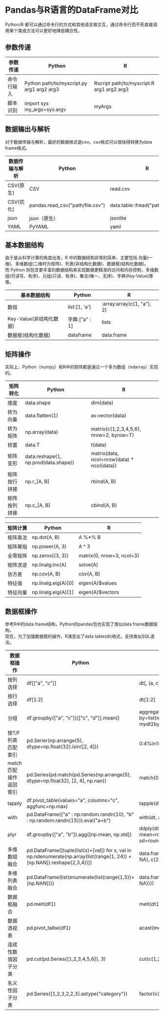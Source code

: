 # Pandas与R语言的DataFrame对比
Python/R 都可以通过命令行的方式和其他语言做交互，通过命令行而不死直接调用某个类或方法可以更好地降低耦合性。

## 参数传递
参数传递 | Python | R
---|---|---
命令行输入 | Python path/to/myscript.py arg1 arg2 arg3 | Rscript path/to/myscript.R arg1 arg2 arg3
脚本识别 | import sys my_args=sys.argv | myArgs

## 数据输出与解析
对于数据传输与解析，最好的数据格式是csv。csv格式可以很快得转换为data frame格式。

数据传输与解析 | Python | R
---|---|---
CSV(原生) | CSV | read.csv
CSV(优化) | pandas.read_csv("path/file.csv") | data.table::fread("path/file.csv")
json | json（原生） | jsonlite
YAML | PyYAML | yaml

## 基本数据结构
由于是从科学计算的角度出发，R 中的数据结构非常的简单，主要包括 向量(一维)、多维数组(二维时为矩阵)、列表(非结构化数据)、数据框(结构化数据)。<br>
而 Python 则包含更丰富的数据结构来实现数据更精准的访问和内存控制，多维数组(可读写、有序)、元组(只读、有序)、集合(唯一、无序)、字典(Key-Value)等等。

基本数据结构 | Python | R
---|---|---
数组 | list:[1, 'a'] | :array:array(c(1, "a"), 2)
Key-Value(非结构化数据) | 字典:["a" : 1] | lists
数据框(结构化数据) | dataframe | data.frame

## 矩阵操作
实际上，Python（numpy）和R中的矩阵都是通过一个多为数组（ndarray）实现的。

矩阵转化 | Python | R
---|---|---
维度 | data.shape | dim(data)
转为向量 | data.flatten(1) | av.vector(data)
转为矩阵 | np.array(data) | matrix(c(1,2,3,4,5,6), nrow=2, byrow=T)
转置 | data.T | t(data)
矩阵变形 | data.reshape(1, np.prod(data.shape)) | matrix(data, ncol=nrow(data) * ncol(data))
矩阵按行拼接 | np.r_[A, B] | rbind(A, B) 
矩阵按列拼接 | np.c_[A, B] | cbind(A, B)

矩阵计算 | Python | R
---|---|---
矩阵乘法 | np.dot(A, B) | A %*% B
矩阵幂指 | np.power(A, 3) | A ^ 3
全零矩阵 | np.zeros((3, 3)) | matrix(0, nrow=3, ncol=3)
矩阵求逆 | np.linalg.inv(A) | solve(A)
协方差 | np.cov(A, B) | cov(A, B)
特征值 | np.linalg.eig(A)[0] | eigen(A)$values
特征向量 | np.linalg.eig(A)[1] | eigen(A)$vectors

## 数据框操作
参考R中的data frame结构，Python的pandas包也实现了类似data frame数据结构。<br>
现在，为了加强数据框的操作，R演变出了data table(dt)格式，支持类似SQL语法。

数据框操作 | Python | R
---|---|---
按列选择 | df[["a", "c"]] | dt[, (a, c)]
按行选择 | df[1:2] | dt[1:2]
分组 | df.groupby(["a", "c"])[["c", "d"]].mean() | aggregate(x=dt[, c("a", "c")], by=list(mydt2$by1, mydt2$by2), FUNC=mean)
按T/F列表匹配索引 | pd.Serier(np.arrange(5), dtype=np.float(32).isin([2, 4])) | 0:4%in%c(2, 4)
match匹配操作返回索引 | pd.Series(pd.match(pd.Series(np.arrange(5), dtype=np.float32), [2, 4], np.nan)) | match(0:4, c(2, 4))
tapply | df.pivot_table(values="a", columns="c", aggfunc=np.max) | tapple(dt$a, dt$x, max)
with | pd.DataFrame({"a" : np.random.randn(10), "b" : np.random.randn(15)}).eval("a+b") | with(dt, a+b)
plyr | df.groupby(["a", "b"]).agg([np.mean, np.std]) | ddply(dt, .(a, b), summarize, mean=round(mean(x)), sd=round(sd(x), 2))
多维数组融合 | pd.DataFrame([tuple(list(x)+[val]) for x, val in np.ndenumerate(np.array(list(range(1, 24)) + [np.NAN]).reshape(2,3,4))]) | data.frame(melt(array(c(1:23, NA), c(2,3,4))))
多维列表融合 | pd.DataFrame(list(enumerate(list(range(1,5))+[np.NAN]))) | data.frame(melt(as.list(c(1:4, NA))))
数据框融合 | pd.melt(df1) | melt(dt1)
数据透视表 | pd.pivot_talbe(df1) | acast(melt(dt1))
连续性数值因子分类 | pd.cut(pd.Series([1,2,3,4,5,6]), 3) | cut(c(1,2,3,4,5,6), 3)
名义性因子分类 | pd.Series([1,2,3,2,2,3].astype("category")) | factor(c(1,2,3,2,2,3))
